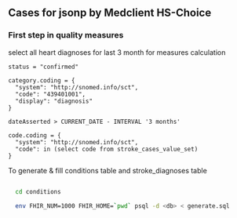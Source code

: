 ## Cases for jsonp by Medclient HS-Choice


### First step in quality measures

select all heart diagnoses for last 3 month
for measures calculation


```
status = "confirmed"

category.coding = {
  "system": "http://snomed.info/sct",
  "code": "439401001",
  "display": "diagnosis"
}

dateAsserted > CURRENT_DATE - INTERVAL '3 months'

code.coding = {
  "system": "http://snomed.info/sct",
  "code": in (select code from stroke_cases_value_set)
}

```

To generate & fill conditions table and stroke_diagnoses table

```bash

  cd conditions

  env FHIR_NUM=1000 FHIR_HOME=`pwd` psql -d <db> < generate.sql
```
